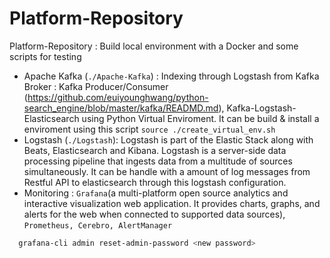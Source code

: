 # Platform-Repository
Platform-Repository : Build local environment with a Docker and some scripts for testing

- Apache Kafka (`./Apache-Kafka`) : Indexing through Logstash from Kafka Broker : Kafka Producer/Consumer (https://github.com/euiyounghwang/python-search_engine/blob/master/kafka/READMD.md), Kafka-Logstash-Elasticsearch using Python Virtual Enviroment. It can be build & install a enviroment using this script `source ./create_virtual_env.sh`
- Logstash (`./Logstash`): Logstash is part of the Elastic Stack along with Beats, Elasticsearch and Kibana. Logstash is a server-side data processing pipeline that ingests data from a multitude of sources simultaneously. It can be handle with a amount of log messages from Restful API to elasticsearch through this logstash configuration.
- Monitoring : `Grafana`(a multi-platform open source analytics and interactive visualization web application. It provides charts, graphs, and alerts for the web when connected to supported data sources), `Prometheus, Cerebro, AlertManager`
 ```bash
   grafana-cli admin reset-admin-password <new password>
 ```